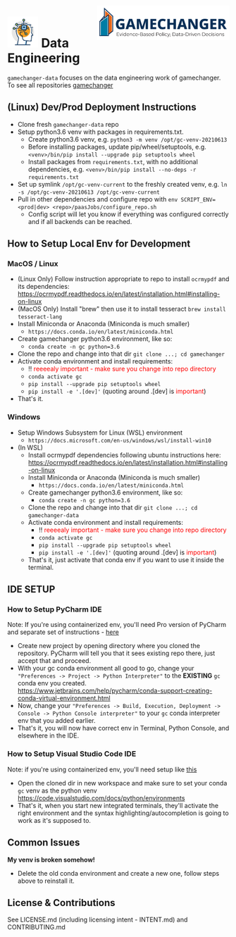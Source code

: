 <img src="./img/tags/GAMECHANGER-NoPentagon_RGB@3x.png" align="right"
     alt="Mission Vision Icons" width="300" >

<h1>
<img src="./img/icons/RPA.png" alt="Data Engineering" width="70" aling="left"  >
     Data Engineering
</h1> 

`gamechanger-data` focuses on the data engineering work of gamechanger. To see all repositories [gamechanger](https://github.com/dod-advana/gamechanger)


## (Linux) Dev/Prod Deployment Instructions

- Clone fresh `gamechanger-data` repo
- Setup python3.6 venv with packages in requirements.txt.
  - Create python3.6 venv, e.g. `python3 -m venv /opt/gc-venv-20210613`
  - Before installing packages, update pip/wheel/setuptools, e.g. `<venv>/bin/pip install --upgrade pip setuptools wheel`
  - Install packages from `requirements.txt`, with no additional dependencies, e.g. `<venv>/bin/pip install --no-deps -r requirements.txt`
- Set up symlink `/opt/gc-venv-current` to the freshly created venv, e.g. `ln -s /opt/gc-venv-20210613 /opt/gc-venv-current`
- Pull in other dependencies and configure repo with `env SCRIPT_ENV=<prod|dev> <repo>/paasJobs/configure_repo.sh`
    - Config script will let you know if everything was configured correctly and if all backends can be reached.
    
## How to Setup Local Env for Development

### MacOS / Linux
- (Linux Only) Follow instruction appropriate to repo to install `ocrmypdf` and its dependencies: https://ocrmypdf.readthedocs.io/en/latest/installation.html#installing-on-linux
- (MacOS Only) Install "brew" then use it to install tesseract `brew install tesseract-lang `
- Install Miniconda or Anaconda (Miniconda is much smaller)
    - `https://docs.conda.io/en/latest/miniconda.html`
- Create gamechanger python3.6 environment, like so:
    - `conda create -n gc python=3.6`
- Clone the repo and change into that dir `git clone ...; cd gamechanger`
- Activate conda environment and install requirements:
    - :bangbang: <span style="color:red"> reeeealy important - make sure you change into repo directory</span>
    - `conda activate gc`
    - `pip install --upgrade pip setuptools wheel`
    - `pip install -e '.[dev]'`  (quoting around .[dev] is <span style="color:red">important</span>)
- That's it.

### Windows

- Setup Windows Subsystem for Linux (WSL) environment
    - `https://docs.microsoft.com/en-us/windows/wsl/install-win10`
- (In WSL)
    - Install ocrmypdf dependencies following ubuntu instructions here: https://ocrmypdf.readthedocs.io/en/latest/installation.html#installing-on-linux
    - Install Miniconda or Anaconda (Miniconda is much smaller)
        - `https://docs.conda.io/en/latest/miniconda.html`
    - Create gamechanger python3.6 environment, like so:
        - `conda create -n gc python=3.6`
    - Clone the repo and change into that dir `git clone ...; cd gamechanger-data`
    - Activate conda environment and install requirements:
        - :bangbang: <span style="color:red"> reeeealy important - make sure you change into repo directory</span>
        - `conda activate gc`
        - `pip install --upgrade pip setuptools wheel`
        - `pip install -e '.[dev]'` (quoting around .[dev] is <span style="color:red">important</span>)
    - That's it, just activate that conda env if you want to use it inside the terminal.
    
## IDE SETUP

### How to Setup PyCharm IDE

Note: If you're using containerized env, you'll need Pro version of PyCharm and separate set of instructions - [here](https://www.jetbrains.com/help/pycharm/using-docker-as-a-remote-interpreter.html)


- Create new project by opening directory where you cloned the repository. PyCharm will
tell you that it sees existing repo there, just accept that and proceed.
- With your gc conda environment all good to go, change your `"Preferences -> Project -> Python Interpreter"`
to the **EXISTING** `gc` conda env you created. https://www.jetbrains.com/help/pycharm/conda-support-creating-conda-virtual-environment.html
- Now, change your `"Preferences -> Build, Execution, Deployment -> Console -> Python Console interpreter"`
to your `gc` conda interpreter env that you added earlier.
- That's it, you will now have correct env in Terminal, Python Console, and elsewhere in the IDE.

### How to Setup Visual Studio Code IDE

Note: if you're using containerized env, you'll need setup like [this](https://code.visualstudio.com/learn/develop-cloud/containers)

- Open the cloned dir in new workspace and make sure to set your conda `gc` venv as the python venv
https://code.visualstudio.com/docs/python/environments
- That's it, when you start new integrated terminals, they'll activate the right environment and
the syntax highlighting/autocompletion is going to work as it's supposed to.

## Common Issues

**My venv is broken somehow!**
- Delete the old conda environment and create a new one,
follow steps above to reinstall it.

## License & Contributions
See LICENSE.md (including licensing intent - INTENT.md) and CONTRIBUTING.md